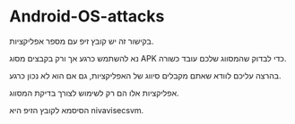 # Android-OS-attacks

בקישור זה יש קובץ זיפ עם מספר אפליקציות.

נא להשתמש כרגע אך ורק בקבצים מסוג APK כדי לבדוק שהמסווג שלכם עובד כשורה.

בהרצה עליכם לוודא שאתם מקבלים סיווג של האפליקציות, גם אם הוא לא נכון כרגע.

אפליקציות אלו הם רק לשימוש לצורך בדיקת המסווג.

הסיסמא לקובץ הזיפ היא nivavisecsvm.
